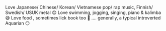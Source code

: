 Love Japanese/ Chinese/ Korean/ Vietnamese pop/ rap music, Finnish/ Swedish/ USUK metal 😊 
Love swimming, jogging, singing, piano & kalimba 😅 
Love food , sometimes lick book too 🤣 
.... generally, a typical introverted Aquarian 😶 


<!---
tlp13/tlp13 is a ✨ special ✨ repository because its `README.md` (this file) appears on your GitHub profile.
You can click the Preview link to take a look at your changes.
--->
